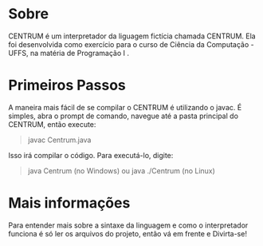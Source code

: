 Sobre
=======

CENTRUM é um interpretador da liguagem fictícia chamada CENTRUM. Ela foi desenvolvida como
exercício para o curso de Ciência da Computação - UFFS, na matéria de Programação I .

Primeiros Passos
=======

A maneira mais fácil de se compilar o CENTRUM é utilizando o javac.
É simples, abra o prompt de comando, navegue até a pasta principal do CENTRUM,
então execute:

> javac Centrum.java

Isso irá compilar o código. Para executá-lo, digite:

> java Centrum (no Windows) ou
> java ./Centrum (no Linux)

Mais informações
=======

Para entender mais sobre a sintaxe da linguagem e como o interpretador funciona é só ler 
os arquivos do projeto, então vá em frente e Divirta-se!
